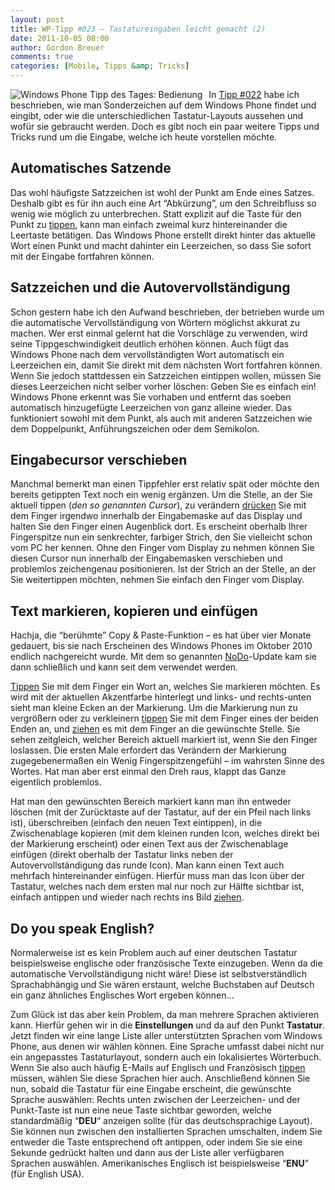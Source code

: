 ```yaml
---
layout: post
title: WP-Tipp #023 – Tastatureingaben leicht gemacht (2)
date: 2011-10-05 08:00
author: Gordon Breuer
comments: true
categories: [Mobile, Tipps &amp; Tricks]
---
```

<p><img style="margin: 0px 10px 0px 0px; display: inline; float: left" title="" alt="Windows Phone Tipp des Tages: Bedienung" align="left" src="http://anheledirwp.blob.core.windows.net/wordpress/2011/10/bedienung1.png" /></p>  <p>In <a href="/post/2011/10/04/WP-Tipp-022-%E2%80%93-Tastatureingaben-leicht-gemacht.aspx">Tipp #022</a> habe ich beschrieben, wie man Sonderzeichen auf dem Windows Phone findet und eingibt, oder wie die unterschiedlichen Tastatur-Layouts aussehen und wofür sie gebraucht werden. Doch es gibt noch ein paar weitere Tipps und Tricks rund um die Eingabe, welche ich heute vorstellen möchte.</p>  <h2>Automatisches Satzende</h2>  <p>Das wohl häufigste Satzzeichen ist wohl der Punkt am Ende eines Satzes. Deshalb gibt es für ihn auch eine Art “Abkürzung”, um den Schreibfluss so wenig wie möglich zu unterbrechen. Statt explizit auf die Taste für den Punkt zu <a href="/post/2011/09/12/WP7-Tipp-007-%E2%80%93-Standard-Gesten.aspx">tippen</a>, kann man einfach zweimal kurz hintereinander die Leertaste betätigen. Das Windows Phone erstellt direkt hinter das aktuelle Wort einen Punkt und macht dahinter ein Leerzeichen, so dass Sie sofort mit der Eingabe fortfahren können.</p>  <h2>Satzzeichen und die Autovervollständigung</h2>  <p>Schon gestern habe ich den Aufwand beschrieben, der betrieben wurde um die automatische Vervollständigung von Wörtern möglichst akkurat zu machen. Wer erst einmal gelernt hat die Vorschläge zu verwenden, wird seine Tippgeschwindigkeit deutlich erhöhen können. Auch fügt das Windows Phone nach dem vervollständigten Wort automatisch ein Leerzeichen ein, damit Sie direkt mit dem nächsten Wort fortfahren können. Wenn Sie jedoch stattdessen ein Satzzeichen eintippen wollen, müssen Sie dieses Leerzeichen nicht selber vorher löschen: Geben Sie es einfach ein! Windows Phone erkennt was Sie vorhaben und entfernt das soeben automatisch hinzugefügte Leerzeichen von ganz alleine wieder. Das funktioniert sowohl mit dem Punkt, als auch mit anderen Satzzeichen wie dem Doppelpunkt, Anführungszeichen oder dem Semikolon.</p>  <h2>Eingabecursor verschieben</h2>  <p>Manchmal bemerkt man einen Tippfehler erst relativ spät oder möchte den bereits getippten Text noch ein wenig ergänzen. Um die Stelle, an der Sie aktuell tippen (<em>den so genannten Cursor</em>), zu verändern <a href="/post/2011/09/12/WP7-Tipp-007-%E2%80%93-Standard-Gesten.aspx">drücken</a> Sie mit dem Finger irgendwo innerhalb der Eingabemaske auf das Display und halten Sie den Finger einen Augenblick dort. Es erscheint oberhalb Ihrer Fingerspitze nun ein senkrechter, farbiger Strich, den Sie vielleicht schon vom PC her kennen. Ohne den Finger vom Display zu nehmen können Sie diesen Cursor nun innerhalb der Eingabemasken verschieben und problemlos zeichengenau positionieren. Ist der Strich an der Stelle, an der Sie weitertippen möchten, nehmen Sie einfach den Finger vom Display.</p>  <h2>Text markieren, kopieren und einfügen</h2>  <p>Hachja, die “berühmte” Copy &amp; Paste-Funktion – es hat über vier Monate gedauert, bis sie nach Erscheinen des Windows Phones im Oktober 2010 endlich nachgereicht wurde. Mit dem so genannten <a href="/post/2011/09/02/WP7-Tipp-001-%E2%80%93-Versionsunterschiede-und-Updates.aspx">NoDo</a>-Update kam sie dann schließlich und kann seit dem verwendet werden.</p>  <p><a href="/post/2011/09/12/WP7-Tipp-007-%E2%80%93-Standard-Gesten.aspx">Tippen</a> Sie mit dem Finger ein Wort an, welches Sie markieren möchten. Es wird mit der aktuellen Akzentfarbe hinterlegt und links- und rechts-unten sieht man kleine Ecken an der Markierung. Um die Markierung nun zu vergrößern oder zu verkleinern <a href="/post/2011/09/12/WP7-Tipp-007-%E2%80%93-Standard-Gesten.aspx">tippen</a> Sie mit dem Finger eines der beiden Enden an, und <a href="/post/2011/09/12/WP7-Tipp-007-%E2%80%93-Standard-Gesten.aspx">ziehen</a> es mit dem Finger an die gewünschte Stelle. Sie sehen zeitgleich, welcher Bereich aktuell markiert ist, wenn Sie den Finger loslassen. Die ersten Male erfordert das Verändern der Markierung zugegebenermaßen ein Wenig Fingerspitzengefühl – im wahrsten Sinne des Wortes. Hat man aber erst einmal den Dreh raus, klappt das Ganze eigentlich problemlos.</p>  <p>Hat man den gewünschten Bereich markiert kann man ihn entweder löschen (mit der Zurücktaste auf der Tastatur, auf der ein Pfeil nach links ist), überschreiben (einfach den neuen Text eintippen), in die Zwischenablage kopieren (mit dem kleinen runden Icon, welches direkt bei der Markierung erscheint) oder einen Text aus der Zwischenablage einfügen (direkt oberhalb der Tastatur links neben der Autovervollständigung das runde Icon). Man kann einen Text auch mehrfach hintereinander einfügen. Hierfür muss man das Icon über der Tastatur, welches nach dem ersten mal nur noch zur Hälfte sichtbar ist, einfach antippen und wieder nach rechts ins Bild <a href="/post/2011/09/12/WP7-Tipp-007-%E2%80%93-Standard-Gesten.aspx">ziehen</a>. </p>  <h2>Do you speak English?</h2>  <p>Normalerweise ist es kein Problem auch auf einer deutschen Tastatur beispielsweise englische oder französische Texte einzugeben. Wenn da die automatische Vervollständigung nicht wäre! Diese ist selbstverständlich Sprachabhängig und Sie wären erstaunt, welche Buchstaben auf Deutsch ein ganz ähnliches Englisches Wort ergeben können…</p>  <p>Zum Glück ist das aber kein Problem, da man mehrere Sprachen aktivieren kann. Hierfür gehen wir in die <strong>Einstellungen</strong> und da auf den Punkt <strong>Tastatur</strong>. Jetzt finden wir eine lange Liste aller unterstützten Sprachen vom Windows Phone, aus denen wir wählen können. Eine Sprache umfasst dabei nicht nur ein angepasstes Tastaturlayout, sondern auch ein lokalisiertes Wörterbuch. Wenn Sie also auch häufig E-Mails auf Englisch und Französisch <a href="/post/2011/09/12/WP7-Tipp-007-%E2%80%93-Standard-Gesten.aspx">tippen</a> müssen, wählen Sie diese Sprachen hier auch. Anschließend können Sie nun, sobald die Tastatur für eine Eingabe erscheint, die gewünschte Sprache auswählen: Rechts unten zwischen der Leerzeichen- und der Punkt-Taste ist nun eine neue Taste sichtbar geworden, welche standardmäßig “<strong>DEU</strong>” anzeigen sollte (für das deutschsprachige Layout). Sie können nun zwischen den installierten Sprachen umschalten, indem Sie entweder die Taste entsprechend oft antippen, oder indem Sie sie eine Sekunde gedrückt halten und dann aus der Liste aller verfügbaren Sprachen auswählen. Amerikanisches Englisch ist beispielsweise “<strong>ENU</strong>” (für English USA).</p>
